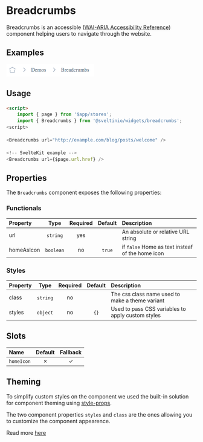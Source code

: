 # Breadcrumbs

Breadcrumbs is an accessible ([WAI-ARIA Accessibility Reference]) component helping users to navigate through the website.

## Examples

<img src="./assets/images/default.png" alt="Breadcrumbs - Default" />

## Usage

```html
<script>
    import { page } from '$app/stores';
    import { Breadcrumbs } from '@sveltinio/widgets/breadcrumbs';
<script>

<Breadcrumbs url="http://example.com/blog/posts/welcome" />

<!-- SvelteKit example -->
<Breadcrumbs url={$page.url.href} />
```

## Properties

The `Breadcrumbs` component exposes the following properties:

### Functionals

| Property     | Type      | Required | Default | Description                                         |
| :----------- | :-------: | :------: | :-----: | :-------------------------------------------------- |
| url          | `string`  |    yes   |         | An absolute or relative URL string                  |
| homeAsIcon   | `boolean` |    no    | `true`  | if `false` Home as text insteaf of the home icon    |

### Styles

| Property    | Type      | Required | Default | Description                                         |
| :---------- | :-------: | :------: | :-----: | :-------------------------------------------------- |
| class       | `string`  |    no    |         | The css class name used to make a theme variant     |
| styles      | `object`  |    no    | `{}`    | Used to pass CSS variables to apply custom styles   |

## Slots

| Name          | Default | Fallback |
| :------------ | :-----: | :------: |
| `homeIcon`    | ✗       |    ✓     |

## Theming

To simplify custom styles on the component we used the built-in solution for component theming using [style-props].

The two component properties `styles` and `class` are the ones allowing you to customize the component appearence.

Read more [here](./THEMING.md)

<!-- Resources -->
[style-props]: https://svelte.dev/docs#template-syntax-component-directives---style-props
[WAI-ARIA Accessibility Reference]: https://www.w3.org/WAI/ARIA/apg/patterns/breadcrumb/
